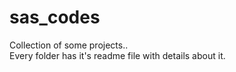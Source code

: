 # sas_codes
Collection of some projects..\
Every folder has it's readme file with details about it.
